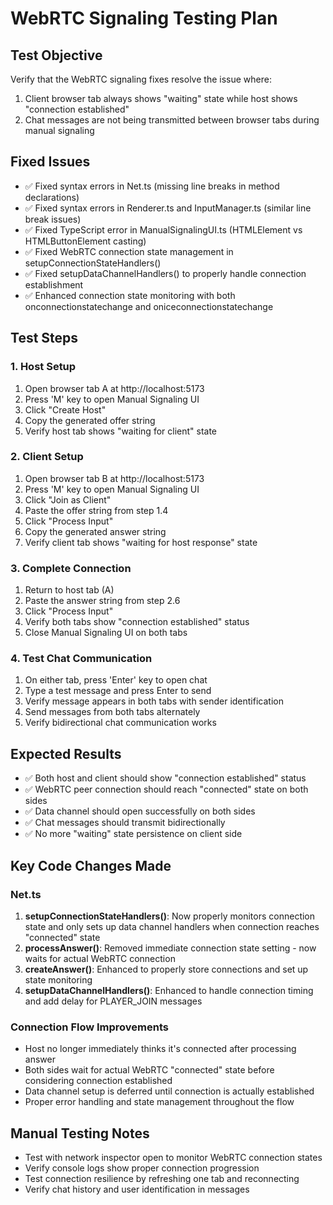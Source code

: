 # WebRTC Signaling Testing Plan

## Test Objective
Verify that the WebRTC signaling fixes resolve the issue where:
1. Client browser tab always shows "waiting" state while host shows "connection established"
2. Chat messages are not being transmitted between browser tabs during manual signaling

## Fixed Issues
- ✅ Fixed syntax errors in Net.ts (missing line breaks in method declarations)
- ✅ Fixed syntax errors in Renderer.ts and InputManager.ts (similar line break issues)
- ✅ Fixed TypeScript error in ManualSignalingUI.ts (HTMLElement vs HTMLButtonElement casting)
- ✅ Fixed WebRTC connection state management in setupConnectionStateHandlers()
- ✅ Fixed setupDataChannelHandlers() to properly handle connection establishment
- ✅ Enhanced connection state monitoring with both onconnectionstatechange and oniceconnectionstatechange

## Test Steps

### 1. Host Setup
1. Open browser tab A at http://localhost:5173
2. Press 'M' key to open Manual Signaling UI
3. Click "Create Host"
4. Copy the generated offer string
5. Verify host tab shows "waiting for client" state

### 2. Client Setup  
1. Open browser tab B at http://localhost:5173
2. Press 'M' key to open Manual Signaling UI
3. Click "Join as Client"
4. Paste the offer string from step 1.4
5. Click "Process Input"
6. Copy the generated answer string
7. Verify client tab shows "waiting for host response" state

### 3. Complete Connection
1. Return to host tab (A)
2. Paste the answer string from step 2.6
3. Click "Process Input"
4. Verify both tabs show "connection established" status
5. Close Manual Signaling UI on both tabs

### 4. Test Chat Communication
1. On either tab, press 'Enter' key to open chat
2. Type a test message and press Enter to send
3. Verify message appears in both tabs with sender identification
4. Send messages from both tabs alternately
5. Verify bidirectional chat communication works

## Expected Results
- ✅ Both host and client should show "connection established" status
- ✅ WebRTC peer connection should reach "connected" state on both sides
- ✅ Data channel should open successfully on both sides
- ✅ Chat messages should transmit bidirectionally
- ✅ No more "waiting" state persistence on client side

## Key Code Changes Made

### Net.ts
1. **setupConnectionStateHandlers()**: Now properly monitors connection state and only sets up data channel handlers when connection reaches "connected" state
2. **processAnswer()**: Removed immediate connection state setting - now waits for actual WebRTC connection
3. **createAnswer()**: Enhanced to properly store connections and set up state monitoring
4. **setupDataChannelHandlers()**: Enhanced to handle connection timing and add delay for PLAYER_JOIN messages

### Connection Flow Improvements
- Host no longer immediately thinks it's connected after processing answer
- Both sides wait for actual WebRTC "connected" state before considering connection established
- Data channel setup is deferred until connection is actually established
- Proper error handling and state management throughout the flow

## Manual Testing Notes
- Test with network inspector open to monitor WebRTC connection states
- Verify console logs show proper connection progression
- Test connection resilience by refreshing one tab and reconnecting
- Verify chat history and user identification in messages
